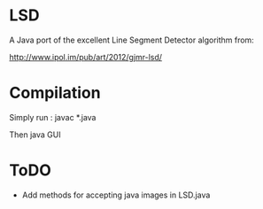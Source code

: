 
LSD
======================

A Java port of the excellent Line Segment Detector algorithm from:

http://www.ipol.im/pub/art/2012/gjmr-lsd/


Compilation
======================

Simply run : javac *.java

Then java GUI

ToDO
======================
* Add methods for accepting java images in LSD.java
